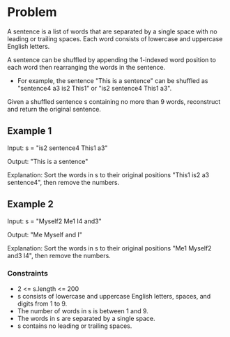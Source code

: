 # Problem

A sentence is a list of words that are separated by a single space with no leading or trailing spaces. Each word consists of lowercase and uppercase English letters.

A sentence can be shuffled by appending the 1-indexed word position to each word then rearranging the words in the sentence.

- For example, the sentence "This is a sentence" can be shuffled as "sentence4 a3 is2 This1" or "is2 sentence4 This1 a3".

Given a shuffled sentence s containing no more than 9 words, reconstruct and return the original sentence.

## Example 1

Input: s = "is2 sentence4 This1 a3"

Output: "This is a sentence"

Explanation: Sort the words in s to their original positions "This1 is2 a3 sentence4", then remove the numbers.

## Example 2

Input: s = "Myself2 Me1 I4 and3"

Output: "Me Myself and I"

Explanation: Sort the words in s to their original positions "Me1 Myself2 and3 I4", then remove the numbers.
 
### Constraints

- 2 <= s.length <= 200
- s consists of lowercase and uppercase English letters, spaces, and digits from 1 to 9.
- The number of words in s is between 1 and 9.
- The words in s are separated by a single space.
- s contains no leading or trailing spaces.
